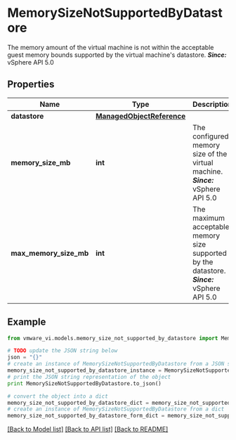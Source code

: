 # MemorySizeNotSupportedByDatastore

The memory amount of the virtual machine is not within the acceptable guest memory bounds supported by the virtual machine's datastore.  ***Since:*** vSphere API 5.0 

## Properties
Name | Type | Description | Notes
------------ | ------------- | ------------- | -------------
**datastore** | [**ManagedObjectReference**](ManagedObjectReference.md) |  | 
**memory_size_mb** | **int** | The configured memory size of the virtual machine.  ***Since:*** vSphere API 5.0  | 
**max_memory_size_mb** | **int** | The maximum acceptable memory size supported by the datastore.  ***Since:*** vSphere API 5.0  | 

## Example

```python
from vmware_vi.models.memory_size_not_supported_by_datastore import MemorySizeNotSupportedByDatastore

# TODO update the JSON string below
json = "{}"
# create an instance of MemorySizeNotSupportedByDatastore from a JSON string
memory_size_not_supported_by_datastore_instance = MemorySizeNotSupportedByDatastore.from_json(json)
# print the JSON string representation of the object
print MemorySizeNotSupportedByDatastore.to_json()

# convert the object into a dict
memory_size_not_supported_by_datastore_dict = memory_size_not_supported_by_datastore_instance.to_dict()
# create an instance of MemorySizeNotSupportedByDatastore from a dict
memory_size_not_supported_by_datastore_form_dict = memory_size_not_supported_by_datastore.from_dict(memory_size_not_supported_by_datastore_dict)
```
[[Back to Model list]](../README.md#documentation-for-models) [[Back to API list]](../README.md#documentation-for-api-endpoints) [[Back to README]](../README.md)


